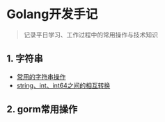 # Golang开发手记

>记录平日学习、工作过程中的常用操作与技术知识

## 1. 字符串

- [常用的字符串操作](https://www.craft.do/s/Nbclp9OP2KhkGx)
- [string、int、int64之间的相互转换](https://www.baidu.com)

## 2. gorm常用操作
